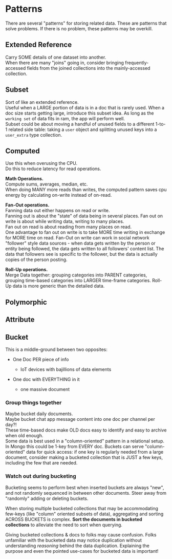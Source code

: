 # Patterns

There are several "patterns" for storing related data.
These are patterns that solve problems.
If there is no problem, these patterns may be overkill.

## Extended Reference

Carry SOME details of one dataset into another.  
When there are many "joins" going in, consider bringing frequently-accessed fields from the joined collections into the mainly-accessed collection.

## Subset

Sort of like an extended reference.  
Useful when a LARGE portion of data is in a doc that is rarely used. When a doc size starts getting large, introduce this subset idea.
As long as the `working set` of data fits in ram, the app will perform well.  
Subset could be about moving a handful of unused fields to a different 1-to-1 related side table: taking a `user` object and splitting unused keys into a `user_extra` type collection.

## Computed

Use this when overusing the CPU.  
Do this to reduce latency for read operations.

**Math Operations.**  
Compute sums, averages, median, etc.  
When doing MANY more reads than writes, the computed pattern saves cpu energy by calculating on-write instead of on-read.

**Fan-Out operations.**  
Fanning data out either happens on read or write.  
Fanning out is about the "state" of data being in several places. Fan out on write is about while writing data, writing to many places.  
Fan out on read is about reading from many places on read.  
One advantage to fan out on write is to take MORE time writing in exchange for MORE time on read.
Fan-Out on write can work in social network "follower" style data sources - when data gets written by the person or entity being followed, the data gets written to all followers' content list. The data that followers see is specific to the follower, but the data is actually copies of the person posting.

**Roll-Up operations.**  
Merge Data together: grouping categories into PARENT categories, grouping time-based categories into LARGER time-frame categories. Roll-Up data is more generic than the detailed data.

## Polymorphic

## Attribute

## Bucket

This is a middle-ground between two opposites:

- One Doc PER piece of info

  - IoT devices with bajillions of data elements

- One doc with EVERYTHING in it
  - one massive document

### Group things together

Maybe bucket daily documents.  
Maybe bucket chat app message content into one doc per channel per day?!  
These time-based docs make OLD docs easy to identify and easy to archive when old enough.  
Some data is best used in a "column-oriented" pattern in a relational setup. In Mongo this could be 1-key from EVERY doc.
Buckets can serve "column-oriented" data for quick access: if one key is regularly needed from a large document, consider making a bucketed collection that is JUST a few keys, including the few that are needed.

### Watch out during bucketing

Bucketing seems to perform best when inserted buckets are always "new", and not randomly sequenced in between other documents. Steer away from "randomly" adding or deleting buckets.

When storing multiple bucketed collections that may be accommodating few-keys (like "column" oriented subsets of data), aggregating and sorting ACROSS BUCKETS is complex. **Sort the documents in bucketed collections** to alleviate the need to sort when querying.

Giving bucketed collections & docs to folks may cause confusion. Folks unfamiliar with the bucketed data may notice duplication without understanding _reasoning_ behind the data duplication. Explaining the purpose and even the pointed use-cases for bucketed data is important!
